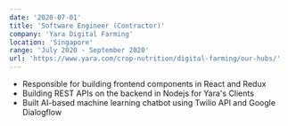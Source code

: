 ```yaml
---
date: '2020-07-01'
title: 'Software Engineer (Contractor)'
company: 'Yara Digital Farming'
location: 'Singapore'
range: 'July 2020 - September 2020'
url: 'https://www.yara.com/crop-nutrition/digital-farming/our-hubs/'
---
```


- Responsible for building frontend components in React and Redux
- Building REST APIs on the backend in Nodejs for Yara's Clients
- Built AI-based machine learning chatbot using Twilio API and Google Dialogflow

